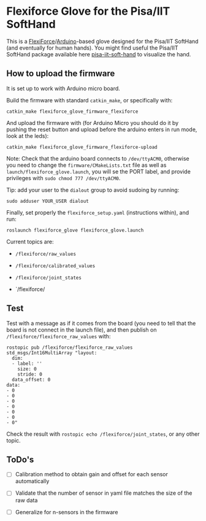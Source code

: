# Flexiforce Glove for the Pisa/IIT SoftHand

This is a [FlexiForce](http://www.tekscan.com/store/flexiforce-sensors.html)/[Arduino]()-based glove designed for the Pisa/IIT SoftHand (and eventually for human hands). You might find useful the Pisa/IIT SoftHand package available here [pisa-iit-soft-hand](https://github.com/CentroEPiaggio/pisa-iit-soft-hand) to visualize the hand.

## How to upload the firmware

It is set up to work with Arduino micro board.

Build the firmware with standard `catkin_make`, or specifically with:

`catkin_make flexiforce_glove_firmware_flexiforce`

And upload the firmware with (for Arduino Micro you should do it by pushing the reset button and upload before the arduino enters in run mode, look at the leds):

`catkin_make flexiforce_glove_firmware_flexiforce-upload`

Note: Check that the arduino board connects to `/dev/ttyACM0`, otherwise you need to change the `firmware/CMakeLists.txt` file as well as `launch/flexiforce_glove.launch`, you will se the PORT label, and provide privileges with `sudo chmod 777 /dev/ttyACM0`.

Tip: add your user to the `dialout` group to avoid sudoing by running:

`sudo adduser YOUR_USER dialout`

Finally, set properly the `flexiforce_setup.yaml` (instructions within), and run:

`roslaunch flexiforce_glove flexiforce_glove.launch`

Current topics are:

 - `/flexiforce/raw_values`

 - `/flexiforce/calibrated_values`

 - `/flexiforce/joint_states`

 - `/flexiforce/

## Test

Test with a message as if it comes from the board (you need to tell that the board is not connect in the launch file), and then publish on `/flexiforce/flexiforce_raw_values` with:

```
rostopic pub /flexiforce/flexiforce_raw_values std_msgs/Int16MultiArray "layout:
  dim:
  - label: ''
    size: 0
    stride: 0
  data_offset: 0
data:
- 0
- 0
- 0
- 0
- 0
- 0
- 0" 
```

Check the result with `rostopic echo /flexiforce/joint_states`, or any other topic.

## ToDo's

- [ ] Calibration method to obtain gain and offset for each sensor automatically
- [ ] Validate that the number of sensor in yaml file matches the size of the raw data
- [ ] Generalize for n-sensors in the firmware

